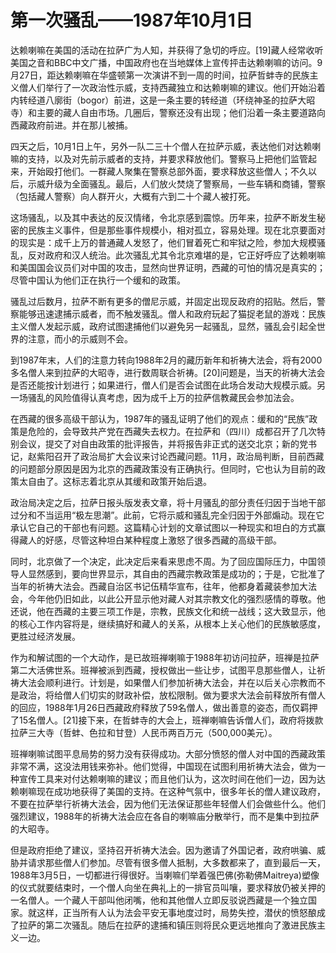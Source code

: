 # 第一次骚乱——1987年10月1日

达赖喇嘛在美国的活动在拉萨广为人知，并获得了急切的呼应。\[19\]藏人经常收听美国之音和BBC中文广播，中国政府也在当地媒体上宣传抨击达赖喇嘛的访问。9月27日，距达赖喇嘛在华盛顿第一次演讲不到一周的时间，拉萨哲蚌寺的民族主义僧人们举行了一次政治性示威，支持西藏独立和达赖喇嘛的建议。他们开始沿着内转经道八廓街（bogor）前进，这是一条主要的转经道（环绕神圣的拉萨大昭寺）和主要的藏人自由市场。几圈后，警察还没有出现；他们沿着一条主要道路向西藏政府前进。并在那儿被捕。

四天之后，10月1日上午，另外一队二三十个僧人在拉萨示威，表达他们对达赖喇嘛的支持，以及对先前示威者的支持，并要求释放他们。警察马上把他们监管起来，开始殴打他们。一群藏人聚集在警察总部外面，要求释放这些僧人；不久以后，示威升级为全面骚乱。最后，人们放火焚烧了警察局，一些车辆和商铺，警察（包括藏人警察）向人群开火，大概有六到二十个藏人被打死。

这场骚乱，以及其中表达的反汉情绪，令北京感到震惊。历年来，拉萨不断发生秘密的民族主义事件，但是那些事件规模小，相对孤立，容易处理。现在北京要面对的现实是：成千上万的普通藏人发怒了，他们冒着死亡和牢狱之险，参加大规模骚乱，反对政府和汉人统治。此次骚乱尤其令北京难堪的是，它正好呼应了达赖喇嘛和美国国会议员们对中国的攻击，显然向世界证明，西藏的可怕的情况是真实的；尽管中国认为他们正在执行一个缓和的政策。

骚乱过后数月，拉萨不断有更多的僧尼示威，并固定出现反政府的招贴。然后，警察能够迅速逮捕示威者，而不触发骚乱。僧人和政府玩起了猫捉老鼠的游戏：民族主义僧人发起示威，政府试图逮捕他们以避免另一起骚乱，显然，骚乱会引起全世界的注意，而小的示威则不会。

到1987年末，人们的注意力转向1988年2月的藏历新年和祈祷大法会，将有2000多名僧人来到拉萨的大昭寺，进行数周联合祈祷。\[20\]问题是，当天的祈祷大法会是否还能按计划进行；如果进行，僧人们是否会试图在此场合发动大规模示威。另一场骚乱的风险值得认真考虑，因为成千上万的拉萨信教藏民会参加法会。

在西藏的很多高级干部认为，1987年的骚乱证明了他们的观点：缓和的“民族”政策是危险的，会导致共产党在西藏失去权力。在拉萨和（四川）成都召开了几次特别会议，提交了对自由政策的批评报告，并将报告非正式的送交北京；新的党书记，赵紫阳召开了政治局扩大会议来讨论西藏问题。11月，政治局判断，目前西藏的问题部分原因是因为北京的西藏政策没有正确执行。但同时，它也认为目前的政策太自由了。这标志着北京从其缓和政策开始后退。

政治局决定之后，拉萨日报头版发表文章，将十月骚乱的部分责任归因于当地干部过分和不当运用“极左思潮”。此前，它将示威和骚乱完全归因于外部煽动。现在它承认它自己的干部也有问题。这篇精心计划的文章试图以一种现实和坦白的方式赢得藏人的好感，尽管这种坦白某种程度上激怒了很多西藏的高级干部。

同时，北京做了一个决定，此决定后来看来思虑不周。为了回应国际压力，中国领导人显然感到，要向世界显示，其自由的西藏宗教政策是成功的；于是，它批准了当年的祈祷大法会。西藏自治区书记伍精华宣布，往年，他都身着藏装参加大法会，今年他仍旧如此，以此公开显示他对藏人对其宗教文化的强烈感情的尊敬。他还说，他在西藏的主要三项工作是，宗教，民族文化和统一战线；这大致显示，他的核心工作内容将是，继续搞好和藏人的关系，从根本上关心他们的民族敏感度，更胜过经济发展。

作为和解试图的一个大动作，是已故班禅喇嘛于1988年初访问拉萨，班禅是拉萨第二大活佛世系。班禅被派到西藏，授权做出一些让步，试图平息那些僧人，让祈祷大法会顺利进行。计划是，如果僧人们参加祈祷大法会，并在以后关心宗教而不是政治，将给僧人们切实的财政补偿，放松限制。做为要求大法会前释放所有僧人的回应，1988年1月26日西藏政府释放了59名僧人，做出善意的姿态，而仅羁押了15名僧人。\[21\]接下来，在哲蚌寺的大会上，班禅喇嘛告诉僧人们，政府将拨款拉萨三大寺（哲蚌、色拉和甘登）人民币两百万元（500,000美元）。

班禅喇嘛试图平息局势的努力没有获得成功。大部分愤怒的僧人对中国的西藏政策非常不满，这没法用钱来弥补。他们觉得，中国现在试图利用祈祷大法会，做为一种宣传工具来对付达赖喇嘛的建议；而且他们认为，这次时间在他们一边，因为达赖喇嘛现在成功地获得了美国的支持。在这种气氛中，很多年长的僧人建议政府，不要在拉萨举行祈祷大法会，因为他们无法保证那些年轻僧人们会做些什么。他们强烈建议，1988年的祈祷大法会应在各自的喇嘛庙分散举行，而不是集中到拉萨的大昭寺。

但是政府拒绝了建议，坚持召开祈祷大法会。因为邀请了外国记者，政府哄骗、威胁并请求那些僧人们参加。尽管有很多僧人抵制，大多数都来了，直到最后一天，1988年3月5日，一切都进行得很好。当喇嘛们举着强巴佛\(弥勒佛Maitreya\)塑像的仪式就要结束时，一个僧人向坐在典礼上的一排官员叫嚷，要求释放仍被关押的一名僧人。一个藏人干部叫他闭嘴，他和其他僧人立即反驳说西藏是一个独立国家。就这样，正当所有人认为法会平安无事地度过时，局势失控，潜伏的愤怒酿成了拉萨的第二次骚乱。随后在拉萨的逮捕和镇压则将民众更远地推向了激进民族主义一边。

